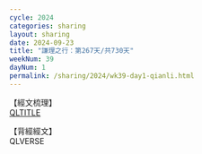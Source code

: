 ```yaml
---
cycle: 2024
categories: sharing
layout: sharing
date: 2024-09-23
title: "謙理之行：第267天/共730天"
weekNum: 39
dayNum: 1
permalink: /sharing/2024/wk39-day1-qianli.html
---
```

【經文梳理】  
[QLTITLE](QLLINK)

【背經經文】  
QLVERSE

